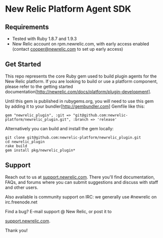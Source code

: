 # New Relic Platform Agent SDK

## Requirements

* Tested with Ruby 1.8.7 and 1.9.3
* New Relic account on rpm.newrelic.com, with early access enabled 
  (contact cooper@newrelic.com to set up early access)

## Get Started

This repo represents the core Ruby gem used to build plugin agents for
the New Relic platform. If you are
looking to build or use a platform component, please refer to the 
getting started documentation[http://newrelic.com/docs/platform/plugin-development].

Until this gem is published in rubygems.org, you will need to use this
gem by adding it to your bundler[http://gembundler.com] Gemfile like this:

    gem "newrelic_plugin", :git => "git@github.com:newrelic-platform/newrelic_plugin.git", :branch => 'release'

Alternatively you can build and install the gem locally:

    git clone git@github.com:newrelic-platform/newrelic_plugin.git
    cd newrelic_plugin
    rake build
    gem install pkg/newrelic_plugin*

## Support

Reach out to us at
[support.newrelic.com](http://support.newrelic.com/).
There you'll find documentation, FAQs, and forums where you can submit
suggestions and discuss with staff and other users.

Also available is community support on IRC: we generally use #newrelic
on irc.freenode.net

Find a bug?  E-mail support @ New Relic, or post it to

[support.newrelic.com](http://support.newrelic.com/).

Thank you!
